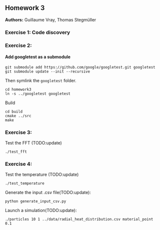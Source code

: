 ## Homework 3


**Authors:** Guillaume Vray, Thomas Stegmüller

### Exercise 1: Code discovery


### Exercise 2:


#### Add googletest as a submodule
```
git submodule add https://github.com/google/googletest.git googletest
git submodule update --init --recursive
``` 

Then symlink the ```googletest``` folder.
```
cd homework3
ln -s ../googletest googletest
```

Build
```
cd build
cmake ../src
make
```

### Exercise 3:


Test the FFT (TODO:update)
```
./test_fft
```

### Exercise 4:



Test the temperature (TODO:update)

```
./test_temperature
```

Generate the input .csv file(TODO:update):

```
python generate_input_csv.py
```

Launch a simulation(TODO:update):

```
./particles 10 1 ../data/radial_heat_distribution.csv material_point 0.1 
```

